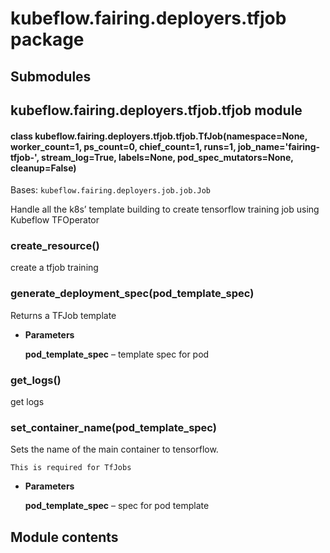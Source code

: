 # kubeflow.fairing.deployers.tfjob package

## Submodules

## kubeflow.fairing.deployers.tfjob.tfjob module


#### class kubeflow.fairing.deployers.tfjob.tfjob.TfJob(namespace=None, worker_count=1, ps_count=0, chief_count=1, runs=1, job_name='fairing-tfjob-', stream_log=True, labels=None, pod_spec_mutators=None, cleanup=False)
Bases: `kubeflow.fairing.deployers.job.job.Job`

Handle all the k8s’ template building to create tensorflow
training job using Kubeflow TFOperator


### create_resource()
create a tfjob training


### generate_deployment_spec(pod_template_spec)
Returns a TFJob template


* **Parameters**

    **pod_template_spec** – template spec for pod



### get_logs()
get logs


### set_container_name(pod_template_spec)
Sets the name of the main container to tensorflow.

    This is required for TfJobs


* **Parameters**

    **pod_template_spec** – spec for pod template


## Module contents
